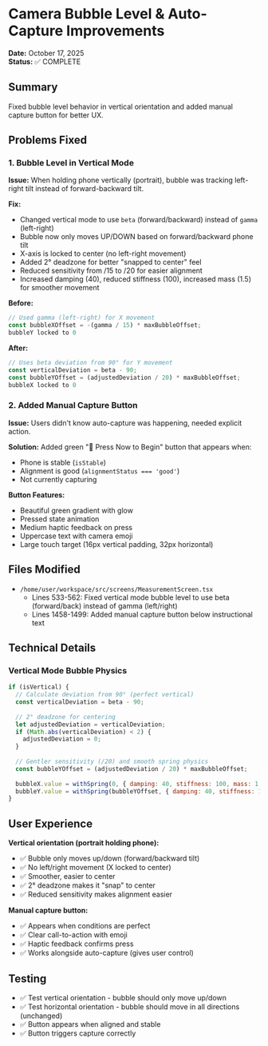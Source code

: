 # Camera Bubble Level & Auto-Capture Improvements

**Date:** October 17, 2025  
**Status:** ✅ COMPLETE

## Summary

Fixed bubble level behavior in vertical orientation and added manual capture button for better UX.

## Problems Fixed

### 1. Bubble Level in Vertical Mode
**Issue:** When holding phone vertically (portrait), bubble was tracking left-right tilt instead of forward-backward tilt.

**Fix:** 
- Changed vertical mode to use `beta` (forward/backward) instead of `gamma` (left-right)
- Bubble now only moves UP/DOWN based on forward/backward phone tilt
- X-axis is locked to center (no left-right movement)
- Added 2° deadzone for better "snapped to center" feel
- Reduced sensitivity from /15 to /20 for easier alignment
- Increased damping (40), reduced stiffness (100), increased mass (1.5) for smoother movement

**Before:**
```javascript
// Used gamma (left-right) for X movement
const bubbleXOffset = -(gamma / 15) * maxBubbleOffset;
bubbleY locked to 0
```

**After:**
```javascript
// Uses beta deviation from 90° for Y movement
const verticalDeviation = beta - 90;
const bubbleYOffset = (adjustedDeviation / 20) * maxBubbleOffset;
bubbleX locked to 0
```

### 2. Added Manual Capture Button
**Issue:** Users didn't know auto-capture was happening, needed explicit action.

**Solution:** Added green "📸 Press Now to Begin" button that appears when:
- Phone is stable (`isStable`)
- Alignment is good (`alignmentStatus === 'good'`)
- Not currently capturing

**Button Features:**
- Beautiful green gradient with glow
- Pressed state animation
- Medium haptic feedback on press
- Uppercase text with camera emoji
- Large touch target (16px vertical padding, 32px horizontal)

## Files Modified

- `/home/user/workspace/src/screens/MeasurementScreen.tsx`
  - Lines 533-562: Fixed vertical mode bubble level to use beta (forward/back) instead of gamma (left/right)
  - Lines 1458-1499: Added manual capture button below instructional text

## Technical Details

### Vertical Mode Bubble Physics
```javascript
if (isVertical) {
  // Calculate deviation from 90° (perfect vertical)
  const verticalDeviation = beta - 90;
  
  // 2° deadzone for centering
  let adjustedDeviation = verticalDeviation;
  if (Math.abs(verticalDeviation) < 2) {
    adjustedDeviation = 0;
  }
  
  // Gentler sensitivity (/20) and smooth spring physics
  const bubbleYOffset = (adjustedDeviation / 20) * maxBubbleOffset;
  
  bubbleX.value = withSpring(0, { damping: 40, stiffness: 100, mass: 1.5 });
  bubbleY.value = withSpring(bubbleYOffset, { damping: 40, stiffness: 100, mass: 1.5 });
}
```

## User Experience

**Vertical orientation (portrait holding phone):**
- ✅ Bubble only moves up/down (forward/backward tilt)
- ✅ No left/right movement (X locked to center)
- ✅ Smoother, easier to center
- ✅ 2° deadzone makes it "snap" to center
- ✅ Reduced sensitivity makes alignment easier

**Manual capture button:**
- ✅ Appears when conditions are perfect
- ✅ Clear call-to-action with emoji
- ✅ Haptic feedback confirms press
- ✅ Works alongside auto-capture (gives user control)

## Testing

- ✅ Test vertical orientation - bubble should only move up/down
- ✅ Test horizontal orientation - bubble should move in all directions (unchanged)
- ✅ Button appears when aligned and stable
- ✅ Button triggers capture correctly
